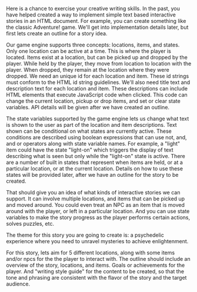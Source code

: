 Here is a chance to exercise your creative writing skills. In the past, you have helped created a way to implement simple text based interactive stories in an HTML document. For example, you can create something like the classic Adventure! game. We'll get into implementation details later, but first lets create an outline for a story idea.

Our game engine supports three concepts: locations, items, and states. Only one location can be active at a time. This is where the player is located. Items exist at a location, but can be picked up and dropped by the player. While held by the player, they move from location to location with the player. When dropped, they remain at the location where they were dropped. We need an unique id for each location and item. These id strings must conform to the HTML id string guidelines. We'll also need title text and description text for each location and item. These descriptions can include HTML elements that execute JavaScript code when clicked. This code can change the current location, pickup or drop items, and set or clear state variables. API details will be given after we have created an outline.

The state variables supported by the game engine lets us change what text is shown to the user as part of the location and item descriptions. Text shown can be conditional on what states are currently active. These conditions are described using boolean expressions that can use not, and, and or operators along with state variable names. For example, a \"light\" item could have the state \"light-on\" which triggers the display of text describing what is seen but only while the \"light-on\" state is active. There are a number of built in states that represent when items are held, or at a particular location, or at the current location. Details on how to use these states will be provided later, after we have an outline for the story to be created.

That should give you an idea of what kinds of interactive stories we can support. It can involve multiple locations, and items that can be picked up and moved around. You could even treat an NPC as an item that is moved around with the player, or left in a particular location. And you can use state variables to make the story progress as the player performs certain actions, solves puzzles, etc.

The theme for this story you are going to create is: a psychedelic experience where you need to unravel mysteries to achieve enlightenment.

For this story, lets aim for 5 different locations, along with some items and/or npcs for the the player to interact with. The outline should include an overview of the story, locations, and items. Goals or achievements for the player. And \"writing style guide\" for the content to be created, so that the tone and phrasing are consistent with the flavor of the story and the target audience.

